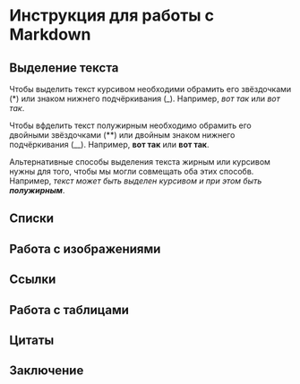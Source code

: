 # Инструкция для работы с Markdown

## Выделение текста

Чтобы выделить текст курсивом необходими обрамить его звёздочками (*) или знаком нижнего подчёркивания (_). Например, *вот так* или _вот так_.

Чтобы вфделить текст полужирным необходимо обрамить его двойными звёздочками (**) или двойным знаком нижнего подчёркивания (__). Например, **вот так** или __вот так__.

Альтернативные способы выделения текста жирным или курсивом нужны для того, чтобы мы могли совмещать оба этих способв. Например, _текст может быть выделен курсивом и при этом быть **полужирным**_.

## Списки

## Работа с изображениями

## Ссылки

## Работа с таблицами

## Цитаты

## Заключение